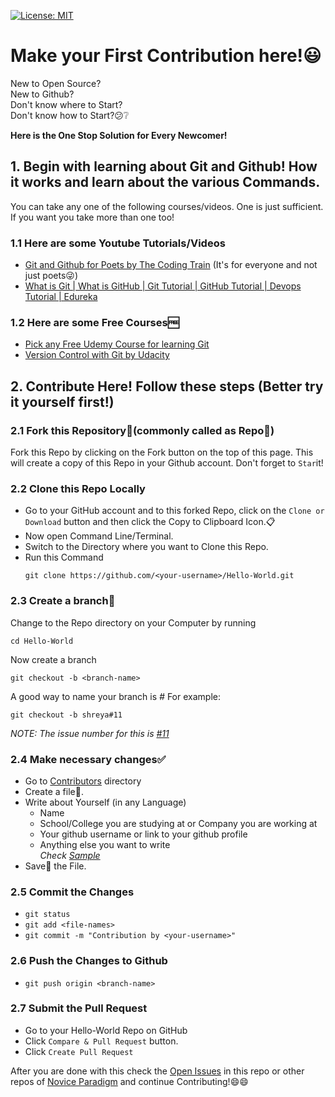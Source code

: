 [![License: MIT](https://img.shields.io/badge/License-MIT-green.svg)](https://opensource.org/licenses/MIT)

# Make your First Contribution here!:smiley:

New to Open Source?  
New to Github?  
Don't know where to Start?  
Don't know how to Start?:confused::grey_question:  

**Here is the One Stop Solution for Every Newcomer!**

## 1. Begin with learning about Git and Github! How it works and learn about the various Commands.

You can take any one of the following courses/videos. One is just sufficient. If you want you take more than one too! 

### 1.1 Here are some Youtube Tutorials/Videos
* [Git and Github for Poets by The Coding Train](https://www.youtube.com/playlist?list=PLRqwX-V7Uu6ZF9C0YMKuns9sLDzK6zoiV) (It's for everyone and not just poets:stuck_out_tongue_winking_eye:)
* [What is Git | What is GitHub | Git Tutorial | GitHub Tutorial | Devops Tutorial | Edureka](https://www.youtube.com/watch?v=xuB1Id2Wxak)

### 1.2 Here are some Free Courses:free:
* [Pick any Free Udemy Course for learning Git](https://www.udemy.com/courses/search/?q=git&src=ukw&p=1&price=price-free&lang=en)
* [Version Control with Git by Udacity](https://in.udacity.com/course/version-control-with-git--ud123)

## 2. Contribute Here! Follow these steps (Better try it yourself first!)

### 2.1 Fork this Repository:fork_and_knife:(commonly called as Repo:open_file_folder:)
Fork this Repo by clicking on the Fork button on the top of this page. This will create a copy of this Repo in your Github account.
Don't forget to `Star`it!

### 2.2 Clone this Repo Locally
* Go to your GitHub account and to this forked Repo, click on the `Clone or Download` button and then click the Copy to Clipboard Icon.:clipboard:
* Now open Command Line/Terminal.
* Switch to the Directory where you want to Clone this Repo.
* Run this Command
  ```
  git clone https://github.com/<your-username>/Hello-World.git
  ```

### 2.3 Create a branch:trident:
Change to the Repo directory on your Computer by running
```
cd Hello-World
```
Now create a branch
```
git checkout -b <branch-name>
```
A good way to name your branch is *<your-username>#<issue-number>*
For example:
```
git checkout -b shreya#11
```
*NOTE: The issue number for this is [#11](https://github.com/Novice-Paradigm/Hello-World/blob/master/README.md)*

### 2.4 Make necessary changes:white_check_mark:
* Go to [Contributors](https://github.com/Novice-Paradigm/Hello-World/tree/master/Contributors) directory
* Create a file:page_facing_up:.	
* Write about Yourself (in any Language)
  - Name
  - School/College you are studying at or Company you are working at
  - Your github username or link to your github profile
  - Anything else you want to write  
  *Check [Sample](https://github.com/Novice-Paradigm/Hello-World/blob/master/Contributors/Sample.md)*
* Save:floppy_disk: the File.

### 2.5 Commit the Changes
* `git status`
* `git add <file-names>`
* `git commit -m "Contribution by <your-username>"`

### 2.6 Push the Changes to Github
* `git push origin <branch-name>`

### 2.7 Submit the Pull Request
* Go to your Hello-World Repo on GitHub
* Click `Compare & Pull Request` button.
* Click `Create Pull Request`

After you are done with this check the [Open Issues](https://github.com/Novice-Paradigm/Hello-World/issues) in this repo or other repos of [Novice Paradigm](https://github.com/Novice-Paradigm) and continue Contributing!:smile::smile:
